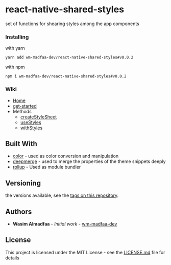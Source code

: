 # react-native-shared-styles

set of functions for shearing styles among the app components  

### Installing

with yarn

```
yarn add wm-madfaa-dev/react-native-shared-styles#v0.0.2
```

with npm

```
npm i wm-madfaa-dev/react-native-shared-styles#v0.0.2
```

### Wiki
* [Home](https://github.com/wm-madfaa-dev/react-native-shared-styles/wiki)
* [get-started](https://github.com/wm-madfaa-dev/react-native-shared-styles/wiki/get-started)
* Methods
  * [createStyleSheet](https://github.com/wm-madfaa-dev/react-native-shared-styles/wiki/createStyleSheet)
  * [useStyles](https://github.com/wm-madfaa-dev/react-native-shared-styles/wiki/useStyles)
  * [withStyles](https://github.com/wm-madfaa-dev/react-native-shared-styles/wiki/withStyles)

## Built With

* [color](github.com/Qix-/color#readme) - used as color conversion and manipulation
* [deepmerge](github.com/TehShrike/deepmerge) - used to merge the properties of the theme snippets deeply
* [rollup](github.com/rollup/rollup) - Used as module bundler

## Versioning

the versions available, see the [tags on this repository](https://github.com/wm-madfaa-dev/react-native-shared-styles/tags).

## Authors

* **Wasim Almadfaa** - *Initial work* - [wm-madfaa-dev](https://github.com/wm-madfaa-dev)

## License

This project is licensed under the MIT License - see the [LICENSE.md](LICENSE.md) file for details
